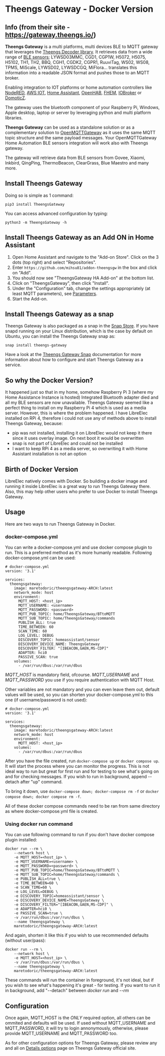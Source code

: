 # Theengs Gateway - Docker Version

## Info (from their site - https://gateway.theengs.io/)

**Theengs Gateway** is a multi platforms, multi devices BLE to MQTT gateway that leverages the [Theengs Decoder library](https://github.com/theengs/decoder).
It retrieves data from a wide range of [BLE sensors](https://gateway.theengs.io/prerequisites/devices); LYWSD03MMC, CGD1, CGP1W, H5072, H5075, H5102, TH1, TH2, BBQ, CGH1, CGDK2, CGPR1, RuuviTag, WS02, WS08, TPMS, MiScale, LYWSD02, LYWSDCGQ, MiFlora... translates this information into a readable JSON format and pushes those to an MQTT broker.

Enabling integration to IOT platforms or home automation controllers like [NodeRED](https://nodered.org/), [AWS IOT](https://aws.amazon.com/iot/), [Home Assistant](https://www.home-assistant.io/), [OpenHAB](https://www.openhab.org/), [FHEM](https://fhem.de/), [IOBroker](https://www.iobroker.net/) or [DomoticZ](https://domoticz.com/).

The gateway uses the bluetooth component of your Raspberry Pi, Windows, Apple desktop, laptop or server by leveraging python and multi platform libraries.

**Theengs Gateway** can be used as a standalone solution or as a complementary solution to [OpenMQTTGateway](https://docs.openmqttgateway.com/) as it uses the same MQTT topic structure and the same payload messages. Your OpenMQTTGateway Home Automation BLE sensors integration will work also with Theengs gateway.

The gateway will retrieve data from BLE sensors from Govee, Xiaomi, Inkbird, QingPing, ThermoBeacon, ClearGrass, Blue Maestro and many more.

## Install Theengs Gateway
Doing so is simple as 1 command:
```shell
pip3 install TheengsGateway
```

You can access advanced configuration by typing:
```shell
python3 -m TheengsGateway -h
```

## Install Theengs Gateway as an Add ON in Home Assistant
1. Open Home Assistant and navigate to the "Add-on Store". Click on the 3 dots (top right) and select "Repositories".
2. Enter `https://github.com/mihsu81/addon-theengsgw` in the box and click on "Add".
3. You should now see "TheengsGateway HA Add-on" at the bottom list.
4. Click on "TheengsGateway", then click "Install".
5. Under the "Configuration" tab, change the settings appropriately (at least MQTT parameters), see [Parameters](#parameters).
6. Start the Add-on.

## Install Theengs Gateway as a snap
Theengs Gateway is also packaged as a snap in the [Snap Store](https://snapcraft.io/theengs-gateway). If you have snapd running on your Linux distribution, which is the case by default on Ubuntu, you can install the Theengs Gateway snap as:

```shell
snap install theengs-gateway
```

Have a look at the [Theengs Gateway Snap](https://github.com/theengs/gateway-snap) documentation for more information about how to configure and start Theengs Gateway as a service.

## So why the Docker Version?
It happened just so that in my home, somehow Raspberry Pi 3 (where my Home Assistance Instance is hosted) Integrated Bluetooth adapter died and all my BLE sensors are now unavailable. Theengs Gateway seemed like a perfect thing to install on my Raspberry Pi 4 which is used as a media server.
However, this is where the problem happened.
I have LibreElec installed on RPi 4, therefore i could not use any of methods above to install Theengs Gateway, because:
- pip was not installed, installing it on LibreElec would not keep it there since it uses overlay image. On next boot it would be overwritten
- snap is not part of LibreElec and could not be installed
- I want to keep RPi 4 as a media server, so overwriting it with Home Assistant installation is not an option

## Birth of Docker Version
LibreElec natively comes with Docker. So building a docker image and running it inside LibreElec is a great way to run Theengs Gateway there.
Also, this may help other users who prefer to use Docker to install Theengs Gateway.

## Usage
Here are two ways to run Theengs Gateway in Docker.

### docker-compose.yml
You can write a docker-compose.yml and use docker compose plugin to run. This is a preferred method as it's more humanly readable. Following docker-compose.yml can be used:
```
# docker-compose.yml
version: '3.1'

services:
  theengsgateway:
    image: maretodoric/theengsgateway-ARCH:latest
    network_mode: host
    environment:
      MQTT_HOST: <host_ip>
      MQTT_USERNAME: <username>
      MQTT_PASSWORD: <password>
      MQTT_PUB_TOPIC: home/TheengsGateway/BTtoMQTT
      MQTT_SUB_TOPIC: home/TheengsGateway/commands
      PUBLISH_ALL: true
      TIME_BETWEEN: 60
      SCAN_TIME: 60
      LOG_LEVEL: DEBUG
      DISCOVERY_TOPIC: homeassistant/sensor
      DISCOVERY_DEVICE_NAME: TheengsGateway
      DISCOVERY_FILTER: "[IBEACON,GAEN,MS-CDP]"
      ADAPTER: hci0
      PASSIVE_SCAN: true
    volumes:
      - /var/run/dbus:/var/run/dbus
```

*MQTT_HOST* is mandatory field, ofcourse.
*MQTT_USERNAME* and *MQTT_PASSWORD* you use if you require authentication with MQTT Host.

Other variables are not mandatory and you can even leave them out, default values will be used, so you can shorten your docker-compose.yml to this one (if username/password is not used):

```
# docker-compose.yml
version: '3.1'

services:
  theengsgateway:
    image: maretodoric/theengsgateway-ARCH:latest
    network_mode: host
    environment:
      MQTT_HOST: <host_ip>
    volumes:
      - /var/run/dbus:/var/run/dbus
```

After you have the file created, run `docker-compose up` or `docker compose up`. It will start the process where you can monitor the progress.
This is not ideal way to run but great for first run and for testing to see what's going on and for checking messages.
If you wish to run in background, append --detach after "up" command.

To bring it down, use `docker-compose down; docker-compose rm -f` or `docker compose down; docker compose rm -f`.

All of these docker compose commands need to be ran from same directory as where docker-compose.yml file is created.

### Using docker run command
You can use following command to run if you don't have docker compose plugin installed:
```
docker run --rm \
    --network host \
    -e MQTT_HOST=<host_ip> \
    -e MQTT_USERNAME=<username> \
    -e MQTT_PASSWORD=<password> \
    -e MQTT_PUB_TOPIC=home/TheengsGateway/BTtoMQTT \
    -e MQTT_SUB_TOPIC=home/TheengsGateway/commands \
    -e PUBLISH_ALL=true \
    -e TIME_BETWEEN=60 \
    -e SCAN_TIME=60 \
    -e LOG_LEVEL=DEBUG \
    -e DISCOVERY_TOPIC=homeassistant/sensor \
    -e DISCOVERY_DEVICE_NAME=TheengsGateway \
    -e DISCOVERY_FILTER="[IBEACON,GAEN,MS-CDP]" \
    -e ADAPTER=hci0 \
    -e PASSIVE_SCAN=true \
    -v /var/run/dbus:/var/run/dbus \
    --name theengsgateway \
    maretodoric/theengsgateway-ARCH:latest
```

And again, shorten it like this if you wish to use recommended defaults (without user/pass):

```
docker run --rm \
    --network host \
    -e MQTT_HOST=<host_ip> \
    -v /var/run/dbus:/var/run/dbus \
    --name theengsgateway \
    maretodoric/theengsgateway-ARCH:latest
```

These commands will run the container in foreground, it's not ideal, but if you wish to see what's happening it's great - for testing.
If you want to run it in background, add "--detach" between *docker run* and *--rm*

## Configuration

Once again, MQTT_HOST is the *ONLY* required option, all others can be ommited and defaults will be used.
If used without MQTT_USERNAME and MQTT_PASSWORD, it will try to login annonymously, otherwise, please provide MQTT_USERNAME and MQTT_PASSWORD too.

As for other configuration options for Theengs Gateway, please review any and all on [Details options](https://gateway.theengs.io/use/use.html#details-options) page on Theengs Gateway official site.
